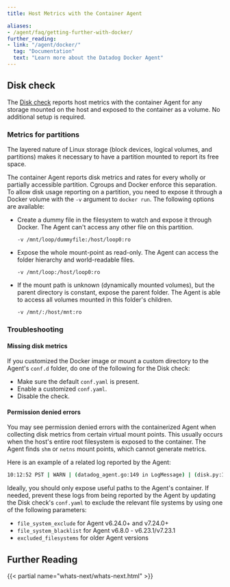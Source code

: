 ```yaml
---
title: Host Metrics with the Container Agent

aliases:
- /agent/faq/getting-further-with-docker/
further_reading:
- link: "/agent/docker/"
  tag: "Documentation"
  text: "Learn more about the Datadog Docker Agent"
---
```


## Disk check

The [Disk check][1] reports host metrics with the container Agent for any storage mounted on the host and exposed to the container as a volume. No additional setup is required.

### Metrics for partitions

The layered nature of Linux storage (block devices, logical volumes, and partitions) makes it necessary to have a partition mounted to report its free space.

The container Agent reports disk metrics and rates for every wholly or partially accessible partition. Cgroups and Docker enforce this separation. To allow disk usage reporting on a partition, you need to expose it through a Docker volume with the `-v` argument to `docker run`. The following options are available:

* Create a dummy file in the filesystem to watch and expose it through Docker. The Agent can't access any other file on this partition.
    ```
    -v /mnt/loop/dummyfile:/host/loop0:ro
    ```

* Expose the whole mount-point as read-only. The Agent can access the folder hierarchy and world-readable files.
    ```
    -v /mnt/loop:/host/loop0:ro
    ```

* If the mount path is unknown (dynamically mounted volumes), but the parent directory is constant, expose the parent folder. The Agent is able to access all volumes mounted in this folder's children.
    ```
    -v /mnt/:/host/mnt:ro
    ```

### Troubleshooting

#### Missing disk metrics

If you customized the Docker image or mount a custom directory to the Agent's `conf.d` folder, do one of the following for the Disk check:

* Make sure the default `conf.yaml` is present.
* Enable a customized `conf.yaml`.
* Disable the check.

#### Permission denied errors

You may see permission denied errors with the containerized Agent when collecting disk metrics from certain virtual mount points. This usually occurs when the host's entire root filesystem is exposed to the container. The Agent finds `shm` or `netns` mount points, which cannot generate metrics.

Here is an example of a related log reported by the Agent:

```bash
10:12:52 PST | WARN | (datadog_agent.go:149 in LogMessage) | (disk.py:114) | Unable to get disk metrics for /run/docker/netns/9ec58235910c: [Errno 13] Permission denied: '/run/docker/netns/9ec58235910c'
```

Ideally, you should only expose useful paths to the Agent's container. If needed, prevent these logs from being reported by the Agent by updating the Disk check's `conf.yaml` to exclude the relevant file systems by using one of the following parameters:

* `file_system_exclude` for Agent v6.24.0+ and v7.24.0+
* `file_system_blacklist` for Agent v6.8.0 - v6.23.1/v7.23.1
* `excluded_filesystems` for older Agent versions

## Further Reading

{{< partial name="whats-next/whats-next.html" >}}

[1]: /integrations/disk/
